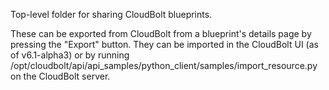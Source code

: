 Top-level folder for sharing CloudBolt blueprints.

These can be exported from CloudBolt from a blueprint's details page by
pressing the "Export" button. They can be imported in the CloudBolt UI (as of v6.1-alpha3) or by running
/opt/cloudbolt/api/api_samples/python_client/samples/import_resource.py on the
CloudBolt server.
